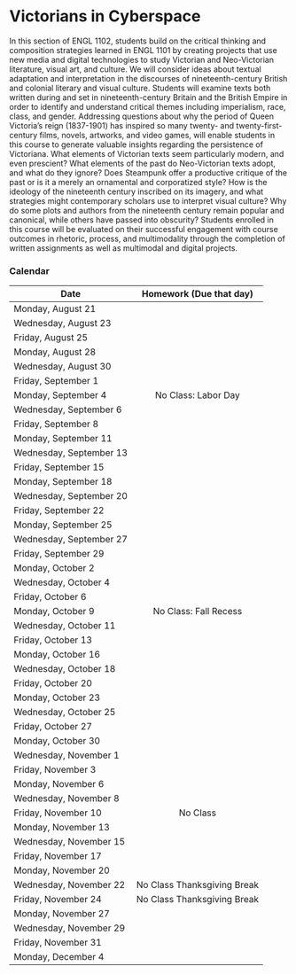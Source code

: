 <div class="blurb">
	<h1>Victorians in Cyberspace</h1>
	<p>In this section of ENGL 1102, students build on the critical thinking and composition strategies learned in ENGL 1101 by creating projects that use new media and digital technologies to study Victorian and Neo-Victorian literature, visual art, and culture. We will consider ideas about textual adaptation and interpretation in the discourses of nineteenth-century British and colonial literary and visual culture. Students will examine texts both written during and set in nineteenth-century Britain and the British Empire in order to identify and understand critical themes including imperialism, race, class, and gender. Addressing questions about why the period of Queen Victoria’s reign (1837-1901) has inspired so many twenty- and twenty-first-century films, novels, artworks, and video games, will enable students in this course to generate valuable insights regarding the persistence of Victoriana. What elements of Victorian texts seem particularly modern, and even prescient? What elements of the past do Neo-Victorian texts adopt, and what do they ignore? Does Steampunk offer a productive critique of the past or is it a merely an ornamental and corporatized style? How is the ideology of the nineteenth century inscribed on its imagery, and what strategies might contemporary scholars use to interpret visual culture? Why do some plots and authors from the nineteenth century remain popular and canonical, while others have passed into obscurity? Students enrolled in this course will be evaluated on their successful engagement with course outcomes in rhetoric, process, and multimodality through the completion of written assignments as well as multimodal and digital projects.</p>
</div><!-- /.blurb -->


### Calendar

|Date| Homework (Due that day)|
|------------------|:----------------------------------------------:|
|Monday, August 21 | |
|Wednesday, August 23 | |
|Friday, August 25 | |
|Monday, August 28 | |
|Wednesday, August 30 | 
|Friday, September 1 | 
|Monday, September 4	 |	No Class: Labor Day|
|Wednesday, September 6 | 
|Friday, September 8 | |
|Monday, September 11 | |
|Wednesday, September 13 | |
|Friday, September 15 | |
|Monday, September 18 | |
|Wednesday, September 20 | |
|Friday, September 22 || 
|Monday, September 25 | |
|Wednesday, September 27 || 
|Friday, September 29 | |
|Monday, October 2 | |
|Wednesday, October 4 || 
|Friday, October 6 | |
|Monday, October 9	| No Class: Fall Recess|
|Wednesday, October 11 | |
|Friday, October 13 | |
|Monday, October 16 | |
|Wednesday, October 18 || 
|Friday, October 20 | |
|Monday, October 23 | |
|Wednesday, October 25 || 
|Friday, October 27 | |
|Monday, October 30 | |
|Wednesday, November 1 | |
|Friday, November 3 | |
|Monday, November 6 | |
|Wednesday, November 8 || 
|Friday, November 10	 |	No Class|
|Monday, November 13 | |
|Wednesday, November 15 || 
|Friday, November 17 | |
|Monday, November 20 | |
|Wednesday, November 22 |	No Class Thanksgiving Break|
|Friday, November 24 |	No Class Thanksgiving Break|
|Monday, November 27	 | |
|Wednesday, November 29 || 
|Friday, November 31 | |
|Monday, December 4 | |
